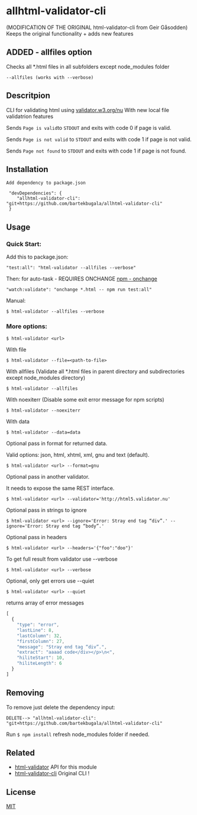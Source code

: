# allhtml-validator-cli
(MODIFICATION OF THE ORIGINAL html-validator-cli from Geir Gåsodden)
Keeps the original functionality + adds new features

## ADDED - allfiles option
Checks all *.html files in all subfolders except node_modules folder

```
--allfiles (works with --verbose)
```
## Descritpion
CLI for validating html using [validator.w3.org/nu](http://validator.w3.org/nu/)
With new local file validatrion features

Sends ```Page is valid```to ```STDOUT``` and exits with code 0 if page is valid.

Sends ```Page is not valid``` to ```STDOUT``` and exits with code 1 if page is not valid.

Sends ```Page not found``` to ```STDOUT``` and exits with code 1 if page is not found.


## Installation

```
Add dependency to package.json

 "devDependencies": {
    "allhtml-validator-cli": "git+https://github.com/bartekbugala/allhtml-validator-cli"
 }

```

## Usage

### Quick Start:
Add this to package.json:
```
"test:all": "html-validator --allfiles --verbose"
```
Then: for auto-task - REQUIRES ONCHANGE [npm - onchange](https://www.npmjs.com/package/onchange)
```
"watch:validate": "onchange *.html -- npm run test:all"
```
Manual:
```
$ html-validator --allfiles --verbose
```
### More options:
```
$ html-validator <url>
```

With file

```
$ html-validator --file=<path-to-file>
```

With allfiles
 (Validate all *.html files in parent directory and subdirectories except node_modules directory)

```
$ html-validator --allfiles
````

With noexiterr
 (Disable some exit error message for npm scripts)

```
$ html-validator --noexiterr
```


With data

```
$ html-validator --data=data
```

Optional pass in format for returned data.

Valid options: json, html, xhtml, xml, gnu and text (default).

```
$ html-validator <url> --format=gnu
```

Optional pass in another validator.

It needs to expose the same REST interface.

```
$ html-validator <url> --validator='http://html5.validator.nu'
```

Optional pass in strings to ignore

```
$ html-validator <url> --ignore='Error: Stray end tag “div”.' --ignore='Error: Stray end tag “body”.'
```
Optional pass in headers

```
$ html-validator <url> --headers='{"foo":"doo"}'
```

To get full result from validator use --verbose

```
$ html-validator <url> --verbose
```

Optional, only get errors use --quiet

```
$ html-validator <url> --quiet
```

returns array of error messages

```JavaScript
[
  {
    "type": "error",
    "lastLine": 8,
    "lastColumn": 32,
    "firstColumn": 27,
    "message": "Stray end tag “div”.",
    "extract": "aaaad code</div></p>\n<",
    "hiliteStart": 10,
    "hiliteLength": 6
  }
]
```

## Removing

To remove just delete the dependency input:
```
DELETE--> "allhtml-validator-cli": "git+https://github.com/bartekbugala/allhtml-validator-cli"
```
Run ``` $ npm install ``` refresh node_modules folder if needed.

## Related

- [html-validator](https://github.com/zrrrzzt/html-validator) API for this module
- [html-validator-cli](https://github.com/zrrrzzt/html-validator-cli) Original CLI !

## License

[MIT](LICENSE)
